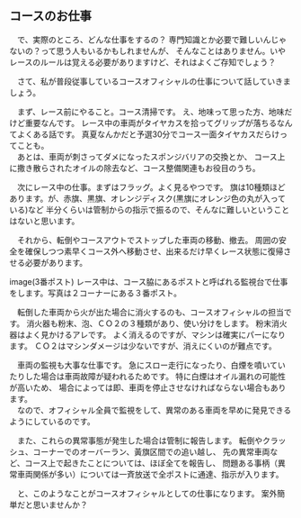 ## コースのお仕事

　で、実際のところ、どんな仕事をするの？
専門知識とか必要で難しいんじゃないの？って思う人もいるかもしれませんが、
そんなことはありません。いやレースのルールは覚える必要がありますけど、それはよくご存知でしょう？

　さて、私が普段従事しているコースオフィシャルの仕事について話していきましょう。

　まず、レース前にやること。コース清掃です。
え、地味って思った方、地味だけど重要なんです。
レース中の車両がタイヤカスを拾ってグリップが落ちるなんてよくある話です。
真夏なんかだと予選30分でコース一面タイヤカスだらけってことも。  
　あとは、車両が刺さってダメになったスポンジバリアの交換とか、
コース上に撒き散らされたオイルの除去など、コース整備関連もお役目のうち。

　次にレース中の仕事。まずはフラッグ。よく見るやつです。
旗は10種類ほどあります。が、赤旗、黒旗、オレンジディスク(黒旗にオレンジ色の丸が入っている)など
半分くらいは管制からの指示で振るので、そんなに難しいということはないと思います。

 　それから、転倒やコースアウトでストップした車両の移動、撤去。
 周囲の安全を確保しつつ素早くコース外へ移動させ、出来るだけ早くレース状態に復帰させる必要があります。

image(3番ポスト)
レース中は、コース脇にあるポストと呼ばれる監視台で仕事をします。写真は２コーナーにある３番ポスト。

　転倒した車両から火が出た場合に消火するのも、コースオフィシャルの担当です。
消火器も粉末、泡、ＣＯ２の３種類があり、使い分けをします。
粉末消火器はよく見かけるアレです。
よく消えるのですが、マシンは確実にパーになります。
ＣＯ２はマシンダメージは少ないですが、消えにくいのが難点です。

　車両の監視も大事な仕事です。
急にスロー走行になったり、白煙を噴いていたりした場合は車両故障が疑われるためです。
特に白煙はオイル漏れの可能性が高いため、
場合によっては即、車両を停止させなければならない場合もあります。  
　なので、オフィシャル全員で監視をして、異常のある車両を早めに発見できるようにしているのです。

　また、これらの異常事態が発生した場合は管制に報告します。
転倒やクラッシュ、コーナーでのオーバーラン、黃旗区間での追い越し、
先の異常車両など、コース上で起きたことについては、ほぼ全てを報告し、
問題ある事柄（異常車両関係が多い）については一斉放送で全ポストに通達、指示が入ります。

　と、このようなことがコースオフィシャルとしての仕事になります。
案外簡単だと思いませんか？
